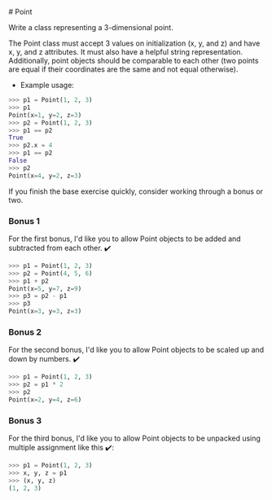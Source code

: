 # Point

Write a class representing a 3-dimensional point.

The Point class must accept 3 values on initialization (x, y, and z) and have x, y, and z attributes. It must also have a helpful string representation. Additionally, point objects should be comparable to each other (two points are equal if their coordinates are the same and not equal otherwise).

- Example usage:

```python
>>> p1 = Point(1, 2, 3)
>>> p1
Point(x=1, y=2, z=3)
>>> p2 = Point(1, 2, 3)
>>> p1 == p2
True
>>> p2.x = 4
>>> p1 == p2
False
>>> p2
Point(x=4, y=2, z=3)
```

If you finish the base exercise quickly, consider working through a bonus or two.

### Bonus 1

For the first bonus, I'd like you to allow Point objects to be added and subtracted from each other. ✔️

```python
>>> p1 = Point(1, 2, 3)
>>> p2 = Point(4, 5, 6)
>>> p1 + p2
Point(x=5, y=7, z=9)
>>> p3 = p2 - p1
>>> p3
Point(x=3, y=3, z=3)
```

### Bonus 2

For the second bonus, I'd like you to allow Point objects to be scaled up and down by numbers. ✔️

```python
>>> p1 = Point(1, 2, 3)
>>> p2 = p1 * 2
>>> p2
Point(x=2, y=4, z=6)
```

### Bonus 3

For the third bonus, I'd like you to allow Point objects to be unpacked using multiple assignment like this ✔️:

```python
>>> p1 = Point(1, 2, 3)
>>> x, y, z = p1
>>> (x, y, z)
(1, 2, 3)
```